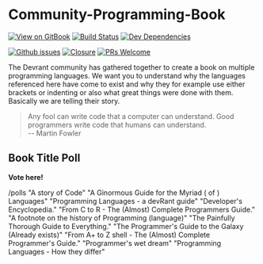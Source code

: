 # Community-Programming-Book

[![View on GitBook](https://img.shields.io/badge/View%20on-GitBook-blue.svg?style=flat-square)](https://cpb.gitbook.io/book/)
[![Build Status](https://img.shields.io/travis/devRant-Squad/Community-Programming-Book.svg?style=flat-square&logo=travis)](https://travis-ci.org/devRant-Squad/Community-Programming-Book)
[![Dev Dependencies](https://img.shields.io/david/dev/devRant-Squad/Community-Programming-Book.svg?style=flat-square)](https://github.com/devRant-Squad/Community-Programming-Book/blob/master/package.json)

[![Github issues](https://img.shields.io/github/issues/devRant-Squad/Community-Programming-Book.svg?longCache=true&style=flat-square&logo=github)](https://github.com/devRant-Squad/Community-Programming-Book/issues)
[![Closure](https://img.shields.io/issuestats/i/long/github/devRant-Squad/Community-Programming-Book.svg?longCache=true&style=flat-square&logo=github)](https://github.com/devRant-Squad/Community-Programming-Book/issues)
[![PRs Welcome](https://img.shields.io/badge/PRs-welcome-brightgreen.svg?style=flat-square&logo=github)](https://github.com/devRant-Squad/Community-Programming-Book/blob/master/CONTRIBUTING.md)

The Devrant community has gathered together to create a book on
multiple programming languages. We want you to understand why
the languages referenced here have come to exist and why they
for example use either brackets or indenting or also what great things
were done with them. Basically we are telling their story.

> Any fool can write code that a computer can understand. Good programmers write code that humans can understand. \
> -- Martin Fowler


## Book Title Poll
**Vote here!**

/polls "A story of Code" "A Ginormous Guide for the Myriad ( of ) Languages" "Programming Languages - a devRant guide" "Developer's Encyclopedia." "From C to R - The (Almost) Complete Programmers Guide." "A footnote on the history of Programming (language)" "The Painfully Thorough Guide to Everything." "The Programmer's Guide to the Galaxy (Already exists)" "From A+ to Z shell - The (Almost) Complete Programmer's Guide." "Programmer's wet dream" "Programming Languages - How they differ" 
